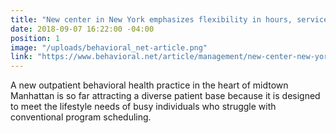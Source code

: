 ```yaml
---
title: "New center in New York emphasizes flexibility in hours, services"
date: 2018-09-07 16:22:00 -04:00
position: 1
image: "/uploads/behavioral_net-article.png"
link: "https://www.behavioral.net/article/management/new-center-new-york-emphasizes-flexibility-hours-services"
---
```


A new outpatient behavioral health practice in the heart of midtown Manhattan is so far attracting a diverse patient base because it is designed to meet the lifestyle needs of busy individuals who struggle with conventional program scheduling.
